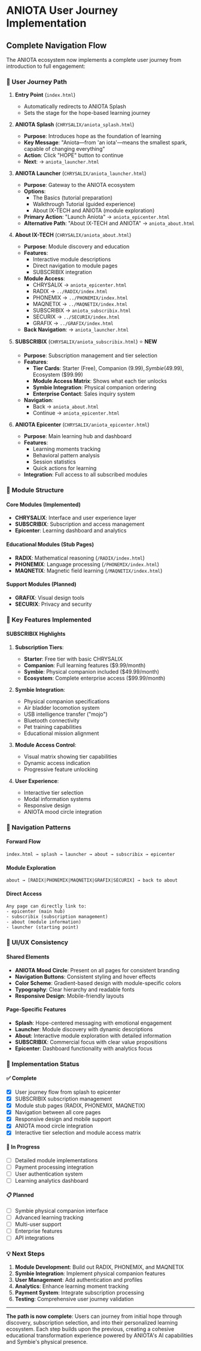 # ANIOTA User Journey Implementation

## Complete Navigation Flow

The ANIOTA ecosystem now implements a complete user journey from introduction to full engagement:

### 🌟 User Journey Path

1. **Entry Point** (`index.html`)
   - Automatically redirects to ANIOTA Splash
   - Sets the stage for the hope-based learning journey

2. **ANIOTA Splash** (`CHRYSALIX/aniota_splash.html`)
   - **Purpose**: Introduces hope as the foundation of learning
   - **Key Message**: "Aniota—from 'an iota'—means the smallest spark, capable of changing everything"
   - **Action**: Click "HOPE" button to continue
   - **Next**: → `aniota_launcher.html`

3. **ANIOTA Launcher** (`CHRYSALIX/aniota_launcher.html`)
   - **Purpose**: Gateway to the ANIOTA ecosystem
   - **Options**:
     - The Basics (tutorial preparation)
     - Walkthrough Tutorial (guided experience)
     - About IX-TECH and ANIOTA (module exploration)
   - **Primary Action**: "Launch Aniota" → `aniota_epicenter.html`
   - **Alternative Path**: "About IX-TECH and ANIOTA" → `aniota_about.html`

4. **About IX-TECH** (`CHRYSALIX/aniota_about.html`)
   - **Purpose**: Module discovery and education
   - **Features**:
     - Interactive module descriptions
     - Direct navigation to module pages
     - SUBSCRIBIX integration
   - **Module Access**:
     - CHRYSALIX → `aniota_epicenter.html`
     - RADIX → `../RADIX/index.html`
     - PHONEMIX → `../PHONEMIX/index.html`
     - MAQNETIX → `../MAQNETIX/index.html`
     - SUBSCRIBIX → `aniota_subscribix.html`
     - SECURIX → `../SECURIX/index.html`
     - GRAFIX → `../GRAFIX/index.html`
   - **Back Navigation**: → `aniota_launcher.html`

5. **SUBSCRIBIX** (`CHRYSALIX/aniota_subscribix.html`) ⭐ **NEW**
   - **Purpose**: Subscription management and tier selection
   - **Features**:
     - **Tier Cards**: Starter (Free), Companion ($9.99), Symbie ($49.99), Ecosystem ($99.99)
     - **Module Access Matrix**: Shows what each tier unlocks
     - **Symbie Integration**: Physical companion ordering
     - **Enterprise Contact**: Sales inquiry system
   - **Navigation**: 
     - Back → `aniota_about.html`
     - Continue → `aniota_epicenter.html`

6. **ANIOTA Epicenter** (`CHRYSALIX/aniota_epicenter.html`)
   - **Purpose**: Main learning hub and dashboard
   - **Features**:
     - Learning moments tracking
     - Behavioral pattern analysis
     - Session statistics
     - Quick actions for learning
   - **Integration**: Full access to all subscribed modules

### 📁 Module Structure

#### Core Modules (Implemented)
- **CHRYSALIX**: Interface and user experience layer
- **SUBSCRIBIX**: Subscription and access management
- **Epicenter**: Learning dashboard and analytics

#### Educational Modules (Stub Pages)
- **RADIX**: Mathematical reasoning (`/RADIX/index.html`)
- **PHONEMIX**: Language processing (`/PHONEMIX/index.html`)
- **MAQNETIX**: Magnetic field learning (`/MAQNETIX/index.html`)

#### Support Modules (Planned)
- **GRAFIX**: Visual design tools
- **SECURIX**: Privacy and security

### 🎯 Key Features Implemented

#### SUBSCRIBIX Highlights
1. **Subscription Tiers**:
   - **Starter**: Free tier with basic CHRYSALIX
   - **Companion**: Full learning features ($9.99/month)
   - **Symbie**: Physical companion included ($49.99/month)
   - **Ecosystem**: Complete enterprise access ($99.99/month)

2. **Symbie Integration**:
   - Physical companion specifications
   - Air bladder locomotion system
   - USB intelligence transfer ("mojo")
   - Bluetooth connectivity
   - Pet training capabilities
   - Educational mission alignment

3. **Module Access Control**:
   - Visual matrix showing tier capabilities
   - Dynamic access indication
   - Progressive feature unlocking

4. **User Experience**:
   - Interactive tier selection
   - Modal information systems
   - Responsive design
   - ANIOTA mood circle integration

### 🔄 Navigation Patterns

#### Forward Flow
```
index.html → splash → launcher → about → subscribix → epicenter
```

#### Module Exploration
```
about → [RADIX|PHONEMIX|MAQNETIX|GRAFIX|SECURIX] → back to about
```

#### Direct Access
```
Any page can directly link to:
- epicenter (main hub)
- subscribix (subscription management)
- about (module information)
- launcher (starting point)
```

### 🎨 UI/UX Consistency

#### Shared Elements
- **ANIOTA Mood Circle**: Present on all pages for consistent branding
- **Navigation Buttons**: Consistent styling and hover effects
- **Color Scheme**: Gradient-based design with module-specific colors
- **Typography**: Clear hierarchy and readable fonts
- **Responsive Design**: Mobile-friendly layouts

#### Page-Specific Features
- **Splash**: Hope-centered messaging with emotional engagement
- **Launcher**: Module discovery with dynamic descriptions
- **About**: Interactive module exploration with detailed information
- **SUBSCRIBIX**: Commercial focus with clear value propositions
- **Epicenter**: Dashboard functionality with analytics focus

### 🚀 Implementation Status

#### ✅ Complete
- [x] User journey flow from splash to epicenter
- [x] SUBSCRIBIX subscription management
- [x] Module stub pages (RADIX, PHONEMIX, MAQNETIX)
- [x] Navigation between all core pages
- [x] Responsive design and mobile support
- [x] ANIOTA mood circle integration
- [x] Interactive tier selection and module access matrix

#### 🔄 In Progress
- [ ] Detailed module implementations
- [ ] Payment processing integration
- [ ] User authentication system
- [ ] Learning analytics dashboard

#### 📋 Planned
- [ ] Symbie physical companion interface
- [ ] Advanced learning tracking
- [ ] Multi-user support
- [ ] Enterprise features
- [ ] API integrations

### 💡 Next Steps

1. **Module Development**: Build out RADIX, PHONEMIX, and MAQNETIX
2. **Symbie Integration**: Implement physical companion features
3. **User Management**: Add authentication and profiles
4. **Analytics**: Enhance learning moment tracking
5. **Payment System**: Integrate subscription processing
6. **Testing**: Comprehensive user journey validation

---

**The path is now complete**: Users can journey from initial hope through discovery, subscription selection, and into their personalized learning ecosystem. Each step builds upon the previous, creating a cohesive educational transformation experience powered by ANIOTA's AI capabilities and Symbie's physical presence.

